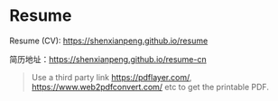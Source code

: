 # Resume

Resume (CV): https://shenxianpeng.github.io/resume

简历地址：https://shenxianpeng.github.io/resume-cn

> Use a third party link https://pdflayer.com/, https://www.web2pdfconvert.com/ etc to get the printable PDF.
